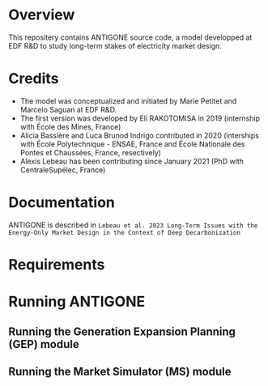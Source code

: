 # Overview

This repositery contains ANTIGONE source code, a model developped at EDF R&D to study long-term stakes of electricity market design.

# Credits

- The model was conceptualized and initiated by Marie Petitet and Marcelo Saguan at EDF R&D.
- The first version was developed by Eli RAKOTOMISA in 2019 (internship with École des Mines, France)
- Alicia Bassière and Luca Brunod Indrigo contributed in 2020 (interships with École Polytechnique - ENSAE, France and École Nationale des Pontes et Chaussées, France, resectively)
- Alexis Lebeau has been contributing since January 2021 (PhD with CentraleSupélec, France)

# Documentation

ANTIGONE is described in `Lebeau et al. 2023 Long-Term Issues with the Energy-Only Market Design in the Context of Deep Decarbonization`

# Requirements

# Running ANTIGONE

## Running the Generation Expansion Planning (GEP) module

## Running the Market Simulator (MS) module
